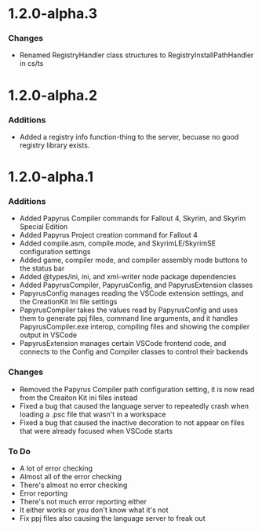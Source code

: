 # 1.2.0-alpha.3
### Changes
* Renamed RegistryHandler class structures to RegistryInstallPathHandler in cs/ts
# 1.2.0-alpha.2
### Additions
* Added a registry info function-thing to the server, becuase no good registry library exists.
# 1.2.0-alpha.1
### Additions
* Added Papyrus Compiler commands for Fallout 4, Skyrim, and Skyrim Special Edition
* Added Papyrus Project creation command for Fallout 4
* Added compile.asm, compile.mode, and SkyrimLE/SkyrimSE configuration settings
* Added game, compiler mode, and compiler assembly mode buttons to the status bar
* Added @types/ini, ini, and xml-writer node package dependencies
* Added PapyrusCompiler, PapyrusConfig, and PapyrusExtension classes
* PapyrusConfig manages reading the VSCode extension settings, and the CreationKit Ini file settings
* PapyrusCompiler takes the values read by PapyrusConfig and uses them to generate ppj files, command line arguments, and it handles PapyrusCompiler.exe interop, compiling files and showing the compiler output in VSCode
* PapyrusExtension manages certain VSCode frontend code, and connects to the Config and Compiler classes to control their backends
### Changes
* Removed the Papyrus Compiler path configuration setting, it is now read from the Creaiton Kit ini files instead
* Fixed a bug that caused the language server to repeatedly crash when loading a .psc file that wasn't in a workspace
* Fixed a bug that caused the inactive decoration to not appear on files that were already focused when VSCode starts
### To Do
* A lot of error checking
* Almost all of the error checking
* There's almost no error checking
* Error reporting
* There's not much error reporting either
* It either works or you don't know what it's not
* Fix ppj files also causing the language server to freak out
